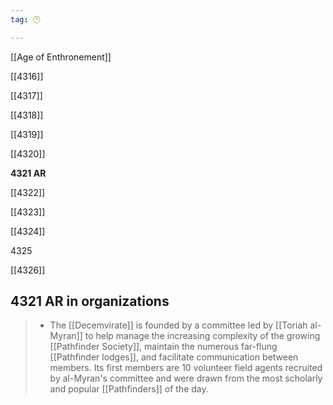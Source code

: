 ```yaml
---
tag: 🕛

---
```

[[Age of Enthronement]]


[[4316]]

[[4317]]

[[4318]]

[[4319]]

[[4320]]

**4321 AR**

[[4322]]

[[4323]]

[[4324]]

4325

[[4326]]



## 4321 AR in organizations

>  - The [[Decemvirate]] is founded by a committee led by [[Toriah al-Myran]] to help manage the increasing complexity of the growing [[Pathfinder Society]], maintain the numerous far-flung [[Pathfinder lodges]], and facilitate communication between members. Its first members are 10 volunteer field agents recruited by al-Myran's committee and were drawn from the most scholarly and popular [[Pathfinders]] of the day.






